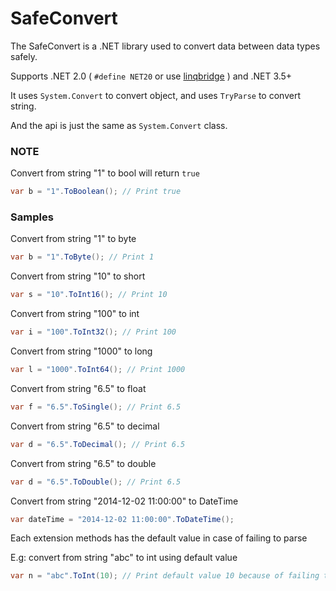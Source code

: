 # SafeConvert

The SafeConvert is a .NET library used to convert data between data types safely.

Supports .NET 2.0 ( `#define NET20` or use [linqbridge](https://github.com/u0hz/linqbridge) ) and .NET 3.5+

It uses `System.Convert` to convert object, and uses `TryParse` to convert string.

And the api is just the same as `System.Convert` class.


### NOTE
Convert from string "1" to bool will return `true`
```c#
var b = "1".ToBoolean(); // Print true
```

### Samples
Convert from string "1" to byte
```c#
var b = "1".ToByte(); // Print 1
```
Convert from string "10" to short
```c#
var s = "10".ToInt16(); // Print 10
```
Convert from string "100" to int
```c#
var i = "100".ToInt32(); // Print 100
```
Convert from string "1000" to long
```c#
var l = "1000".ToInt64(); // Print 1000
```
Convert from string "6.5" to float
```c#
var f = "6.5".ToSingle(); // Print 6.5
```
Convert from string "6.5" to decimal
```c#
var d = "6.5".ToDecimal(); // Print 6.5
```
Convert from string "6.5" to double
```c#
var d = "6.5".ToDouble(); // Print 6.5
```
Convert from string "2014-12-02 11:00:00" to DateTime
```c#
var dateTime = "2014-12-02 11:00:00".ToDateTime();
```
Each extension methods has the default value in case of failing to parse

E.g: convert from string "abc" to int using default value
```c#
var n = "abc".ToInt(10); // Print default value 10 because of failing to parse
```
